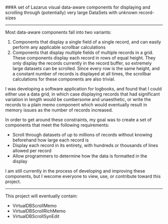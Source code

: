 
###A set of Lazarus visual data-aware components for displaying and scrolling through (potentially) very large DataSets with unknown record-sizes

---

Most data-aware components fall into two variants:

1. Components that display a single field of a single record, and can easily perform any applicable scrollbar calculations
2. Components that display multiple fields of multiple records in a grid. These components display each record in rows of equal height. They only display the records currently in the record buffer, so extremely large datasets can be scrolled. Since every row is the same height, and a constant number of records is displayed at all times, the scrollbar calculations for these components are also trivial.

I was developing a software application for logbooks, and found that I could either use a data grid, in which case displaying records that had significant variation in length would be cumbersome and unaesthetic, or write the records to a plain memo component which would eventually result in memory issues as the number of records increased.

In order to get around these constraints, my goal was to create a set of components that meet the following requirements:

- Scroll through datasets of up to millions of records without knowing beforehand how large each record is
- Display each record in its entirety, with hundreds or thousands of lines allowed per record
- Allow programmers to determine how the data is formatted in the display
 
I am still currently in the process of developing and improving these components, but I wecome everyone to view, use, or contribute toward this project.

---

This project will eventually contain:

* VirtualDBScrollMemo
* VirtualDBScrollRichMemo
* VirtualDBScrollSynEdit
